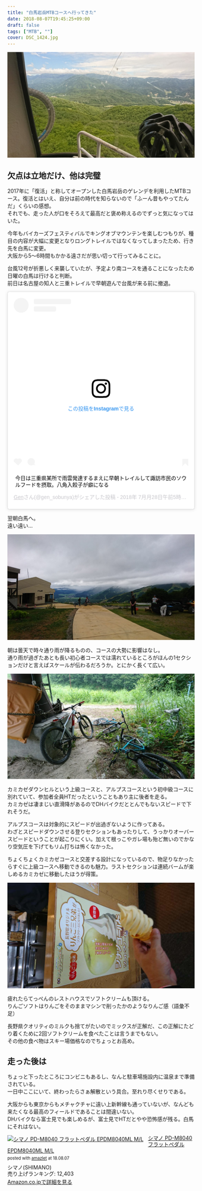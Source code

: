 ```yaml
---
title: "白馬岩岳MTBコースへ行ってきた"
date: 2018-08-07T19:45:25+09:00
draft: false
tags: ["MTB", ""]
cover: DSC_1424.jpg
---
```

![image](DSC_1424.jpg)
## 欠点は立地だけ、他は完璧

2017年に「復活」と称してオープンした白馬岩岳のゲレンデを利用したMTBコース。復活とはいえ、自分は前の時代を知らないので「ふーん昔もやってたんだ」くらいの感想。  
それでも、走った人が口をそろえて最高だと褒め称えるのでずっと気になってはいた。

今年もバイカーズフェスティバルでキングオブマウンテンを楽しむつもりが、種目の内容が大幅に変更となりロングトレイルではなくなってしまったため、行き先を白馬に変更。  
大阪から5～6時間もかかる遠さだが思い切って行ってみることに。

台風12号が折悪しく来襲していたが、予定より南コースを通ることになったため日曜の白馬は行けると判断。  
前日は名古屋の知人と三重トレイルで早朝遊んで台風が来る前に撤退。

<blockquote class="instagram-media" data-instgrm-captioned data-instgrm-permalink="https://www.instagram.com/p/Blxq8Z1hft5/?utm_source=ig_embed&amp;utm_campaign=loading" data-instgrm-version="12" style=" background:#FFF; border:0; border-radius:3px; box-shadow:0 0 1px 0 rgba(0,0,0,0.5),0 1px 10px 0 rgba(0,0,0,0.15); margin: 1px; max-width:540px; min-width:326px; padding:0; width:99.375%; width:-webkit-calc(100% - 2px); width:calc(100% - 2px);"><div style="padding:16px;"> <a href="https://www.instagram.com/p/Blxq8Z1hft5/?utm_source=ig_embed&amp;utm_campaign=loading" style=" background:#FFFFFF; line-height:0; padding:0 0; text-align:center; text-decoration:none; width:100%;" target="_blank"> <div style=" display: flex; flex-direction: row; align-items: center;"> <div style="background-color: #F4F4F4; border-radius: 50%; flex-grow: 0; height: 40px; margin-right: 14px; width: 40px;"></div> <div style="display: flex; flex-direction: column; flex-grow: 1; justify-content: center;"> <div style=" background-color: #F4F4F4; border-radius: 4px; flex-grow: 0; height: 14px; margin-bottom: 6px; width: 100px;"></div> <div style=" background-color: #F4F4F4; border-radius: 4px; flex-grow: 0; height: 14px; width: 60px;"></div></div></div><div style="padding: 19% 0;"></div> <div style="display:block; height:50px; margin:0 auto 12px; width:50px;"><svg width="50px" height="50px" viewBox="0 0 60 60" version="1.1" xmlns="https://www.w3.org/2000/svg" xmlns:xlink="https://www.w3.org/1999/xlink"><g stroke="none" stroke-width="1" fill="none" fill-rule="evenodd"><g transform="translate(-511.000000, -20.000000)" fill="#000000"><g><path d="M556.869,30.41 C554.814,30.41 553.148,32.076 553.148,34.131 C553.148,36.186 554.814,37.852 556.869,37.852 C558.924,37.852 560.59,36.186 560.59,34.131 C560.59,32.076 558.924,30.41 556.869,30.41 M541,60.657 C535.114,60.657 530.342,55.887 530.342,50 C530.342,44.114 535.114,39.342 541,39.342 C546.887,39.342 551.658,44.114 551.658,50 C551.658,55.887 546.887,60.657 541,60.657 M541,33.886 C532.1,33.886 524.886,41.1 524.886,50 C524.886,58.899 532.1,66.113 541,66.113 C549.9,66.113 557.115,58.899 557.115,50 C557.115,41.1 549.9,33.886 541,33.886 M565.378,62.101 C565.244,65.022 564.756,66.606 564.346,67.663 C563.803,69.06 563.154,70.057 562.106,71.106 C561.058,72.155 560.06,72.803 558.662,73.347 C557.607,73.757 556.021,74.244 553.102,74.378 C549.944,74.521 548.997,74.552 541,74.552 C533.003,74.552 532.056,74.521 528.898,74.378 C525.979,74.244 524.393,73.757 523.338,73.347 C521.94,72.803 520.942,72.155 519.894,71.106 C518.846,70.057 518.197,69.06 517.654,67.663 C517.244,66.606 516.755,65.022 516.623,62.101 C516.479,58.943 516.448,57.996 516.448,50 C516.448,42.003 516.479,41.056 516.623,37.899 C516.755,34.978 517.244,33.391 517.654,32.338 C518.197,30.938 518.846,29.942 519.894,28.894 C520.942,27.846 521.94,27.196 523.338,26.654 C524.393,26.244 525.979,25.756 528.898,25.623 C532.057,25.479 533.004,25.448 541,25.448 C548.997,25.448 549.943,25.479 553.102,25.623 C556.021,25.756 557.607,26.244 558.662,26.654 C560.06,27.196 561.058,27.846 562.106,28.894 C563.154,29.942 563.803,30.938 564.346,32.338 C564.756,33.391 565.244,34.978 565.378,37.899 C565.522,41.056 565.552,42.003 565.552,50 C565.552,57.996 565.522,58.943 565.378,62.101 M570.82,37.631 C570.674,34.438 570.167,32.258 569.425,30.349 C568.659,28.377 567.633,26.702 565.965,25.035 C564.297,23.368 562.623,22.342 560.652,21.575 C558.743,20.834 556.562,20.326 553.369,20.18 C550.169,20.033 549.148,20 541,20 C532.853,20 531.831,20.033 528.631,20.18 C525.438,20.326 523.257,20.834 521.349,21.575 C519.376,22.342 517.703,23.368 516.035,25.035 C514.368,26.702 513.342,28.377 512.574,30.349 C511.834,32.258 511.326,34.438 511.181,37.631 C511.035,40.831 511,41.851 511,50 C511,58.147 511.035,59.17 511.181,62.369 C511.326,65.562 511.834,67.743 512.574,69.651 C513.342,71.625 514.368,73.296 516.035,74.965 C517.703,76.634 519.376,77.658 521.349,78.425 C523.257,79.167 525.438,79.673 528.631,79.82 C531.831,79.965 532.853,80.001 541,80.001 C549.148,80.001 550.169,79.965 553.369,79.82 C556.562,79.673 558.743,79.167 560.652,78.425 C562.623,77.658 564.297,76.634 565.965,74.965 C567.633,73.296 568.659,71.625 569.425,69.651 C570.167,67.743 570.674,65.562 570.82,62.369 C570.966,59.17 571,58.147 571,50 C571,41.851 570.966,40.831 570.82,37.631"></path></g></g></g></svg></div><div style="padding-top: 8px;"> <div style=" color:#3897f0; font-family:Arial,sans-serif; font-size:14px; font-style:normal; font-weight:550; line-height:18px;"> この投稿をInstagramで見る</div></div><div style="padding: 12.5% 0;"></div> <div style="display: flex; flex-direction: row; margin-bottom: 14px; align-items: center;"><div> <div style="background-color: #F4F4F4; border-radius: 50%; height: 12.5px; width: 12.5px; transform: translateX(0px) translateY(7px);"></div> <div style="background-color: #F4F4F4; height: 12.5px; transform: rotate(-45deg) translateX(3px) translateY(1px); width: 12.5px; flex-grow: 0; margin-right: 14px; margin-left: 2px;"></div> <div style="background-color: #F4F4F4; border-radius: 50%; height: 12.5px; width: 12.5px; transform: translateX(9px) translateY(-18px);"></div></div><div style="margin-left: 8px;"> <div style=" background-color: #F4F4F4; border-radius: 50%; flex-grow: 0; height: 20px; width: 20px;"></div> <div style=" width: 0; height: 0; border-top: 2px solid transparent; border-left: 6px solid #f4f4f4; border-bottom: 2px solid transparent; transform: translateX(16px) translateY(-4px) rotate(30deg)"></div></div><div style="margin-left: auto;"> <div style=" width: 0px; border-top: 8px solid #F4F4F4; border-right: 8px solid transparent; transform: translateY(16px);"></div> <div style=" background-color: #F4F4F4; flex-grow: 0; height: 12px; width: 16px; transform: translateY(-4px);"></div> <div style=" width: 0; height: 0; border-top: 8px solid #F4F4F4; border-left: 8px solid transparent; transform: translateY(-4px) translateX(8px);"></div></div></div></a> <p style=" margin:8px 0 0 0; padding:0 4px;"> <a href="https://www.instagram.com/p/Blxq8Z1hft5/?utm_source=ig_embed&amp;utm_campaign=loading" style=" color:#000; font-family:Arial,sans-serif; font-size:14px; font-style:normal; font-weight:normal; line-height:17px; text-decoration:none; word-wrap:break-word;" target="_blank">今日は三重県某所で雨雲発達するまえに早朝トレイルして諏訪市民のソウルフードを摂取。八角入餃子が癖になる</a></p> <p style=" color:#c9c8cd; font-family:Arial,sans-serif; font-size:14px; line-height:17px; margin-bottom:0; margin-top:8px; overflow:hidden; padding:8px 0 7px; text-align:center; text-overflow:ellipsis; white-space:nowrap;"><a href="https://www.instagram.com/gen_sobunya/?utm_source=ig_embed&amp;utm_campaign=loading" style=" color:#c9c8cd; font-family:Arial,sans-serif; font-size:14px; font-style:normal; font-weight:normal; line-height:17px;" target="_blank"> Gen</a>さん(@gen_sobunya)がシェアした投稿 - <time style=" font-family:Arial,sans-serif; font-size:14px; line-height:17px;" datetime="2018-07-28T12:55:52+00:00">2018年 7月月28日午前5時55分PDT</time></p></div></blockquote> <script async src="//www.instagram.com/embed.js"></script>


翌朝白馬へ。  
遠い遠い…

![image](DSC_1416.jpg)

朝は曇天で時々通り雨が降るものの、コースの大勢に影響はなし。  
通り雨が過ぎたあとも長い初心者コースでは濡れているところがほんの1セクションだけと言えばスケールが伝わるだろうか。とにかく長くて広い。

![image](DSC_1418.jpg)

カミカゼダウンヒルという上級コースと、アルプスコースという初中級コースに別れていて、参加者全員HTだったということもあり主に後者を走る。  
カミカゼは凄まじい直滑降があるのでDHバイクだととんでもないスピードで下れそうだ。

アルプスコースは対象的にスピードが出過ぎないように作ってある。  
わざとスピードダウンさせる登りセクションもあったりして、うっかりオーバースピードということが起こりにくい。加えて根っこやガレ場も殆ど無いのでかなり空気圧を下げてもリム打ちは怖くなかった。  

ちょくちょくカミカゼコースと交差する設計になっているので、物足りなかったらすぐに上級コースへ移動できるのも魅力。ラストセクションは連続バームが楽しめるカミカゼに移動したほうが得策。

![image](DSC_1419.jpg)

疲れたらてっぺんのレストハウスでソフトクリームも頂ける。  
りんごソフトはりんごをそのままマシンで削ったかのようなりんご感（語彙不足）

長野県クオリティのミルクも捨てがたいのでミックスが正解だ、この正解にたどり着くために2回ソフトクリームを食べたことは言うまでもない。  
その他の食べ物はスキー場価格なのでちょっとお高め。

## 走った後は
ちょっと下ったところにコンビニもあるし、なんと駐車場施設内に温泉まで準備されている。  
一日中ここにいて、終わったらさぁ解散という具合。至れり尽くせりである。

大阪からも東京からもメチャクチャに遠い上新幹線も通っていないが、なんども来たくなる最高のフィールドであることは間違いない。  
DHバイクなら富士見でも楽しめるが、富士見でHTだとやや恐怖感が残る。白馬にそれはない。

<div class="amazlet-box" style="margin-bottom:0px;"><div class="amazlet-image" style="float:left;margin:0px 12px 1px 0px;"><a href="http://www.amazon.co.jp/exec/obidos/ASIN/B072R6RB44/gensobunya-22/ref=nosim/" name="amazletlink" target="_blank"><img src="https://images-fe.ssl-images-amazon.com/images/I/41hBXXmmDVL._SL160_.jpg" alt="シマノ PD-M8040 フラットペダル EPDM8040ML M/L" style="border: none;" /></a></div><div class="amazlet-info" style="line-height:120%; margin-bottom: 10px"><div class="amazlet-name" style="margin-bottom:10px;line-height:120%"><a href="http://www.amazon.co.jp/exec/obidos/ASIN/B072R6RB44/gensobunya-22/ref=nosim/" name="amazletlink" target="_blank">シマノ PD-M8040 フラットペダル EPDM8040ML M/L</a><div class="amazlet-powered-date" style="font-size:80%;margin-top:5px;line-height:120%">posted with <a href="http://www.amazlet.com/" title="amazlet" target="_blank">amazlet</a> at 18.08.07</div></div><div class="amazlet-detail">シマノ(SHIMANO) <br />売り上げランキング: 12,403<br /></div><div class="amazlet-sub-info" style="float: left;"><div class="amazlet-link" style="margin-top: 5px"><a href="http://www.amazon.co.jp/exec/obidos/ASIN/B072R6RB44/gensobunya-22/ref=nosim/" name="amazletlink" target="_blank">Amazon.co.jpで詳細を見る</a></div></div></div><div class="amazlet-footer" style="clear: left"></div></div>
